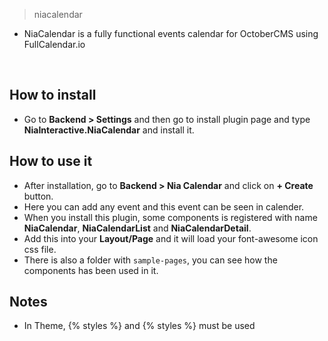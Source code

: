 > niacalendar
- NiaCalendar is a fully functional events calendar for OctoberCMS using FullCalendar.io


&nbsp;
## How to install
- Go to **Backend > Settings** and then go to install plugin page and type **NiaInteractive.NiaCalendar** and install it.

## How to use it
- After installation, go to **Backend > Nia Calendar** and click on **+ Create** button.
- Here you can add any event and this event can be seen in calender.
- When you install this plugin, some components is registered with name **NiaCalendar**, **NiaCalendarList** and **NiaCalendarDetail**.
- Add this into your **Layout/Page** and it will load your font-awesome icon css file.
- There is also a folder with `sample-pages`, you can see how the components has been used in it.
&nbsp;

## Notes
- In Theme, {% styles %} and {% styles %} must be used

